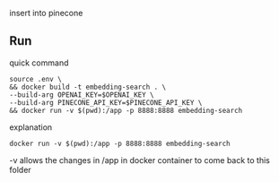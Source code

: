 insert into pinecone

## Run

quick command

```
source .env \
&& docker build -t embedding-search . \
--build-arg OPENAI_KEY=$OPENAI_KEY \
--build-arg PINECONE_API_KEY=$PINECONE_API_KEY \
&& docker run -v $(pwd):/app -p 8888:8888 embedding-search
```

explanation

```
docker run -v $(pwd):/app -p 8888:8888 embedding-search
```

-v allows the changes in /app in docker container to come back to this folder